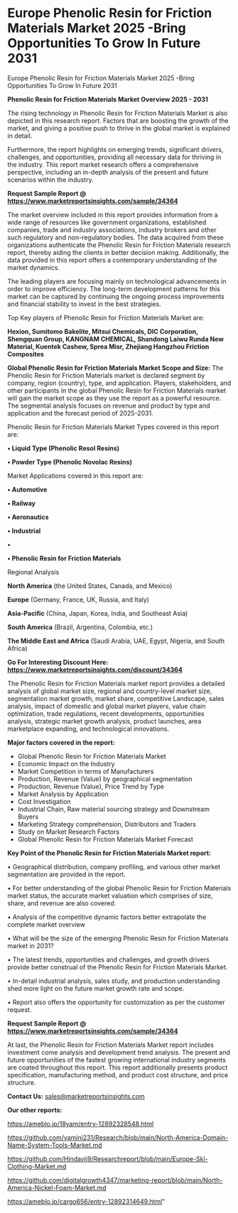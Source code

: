 # Europe Phenolic Resin for Friction Materials Market 2025 -Bring Opportunities To Grow In Future 2031
 Europe Phenolic Resin for Friction Materials Market 2025 -Bring Opportunities To Grow In Future 2031

<Strong> Phenolic Resin for Friction Materials Market Overview 2025 - 2031</strong>

The rising technology in Phenolic Resin for Friction Materials Market is also depicted in this research report. Factors that are boosting the growth of the market, and giving a positive push to thrive in the global market is explained in detail.

Furthermore, the report highlights on emerging trends, significant drivers, challenges, and opportunities, providing all necessary data for thriving in the industry. This report market research offers a comprehensive perspective, including an in-depth analysis of the present and future scenarios within the industry.

<strong>Request Sample Report @ <a href=https://www.marketreportsinsights.com/sample/34364>https://www.marketreportsinsights.com/sample/34364</a></strong>

The market overview included in this report provides information from a wide range of resources like government organizations, established companies, trade and industry associations, industry brokers and other such regulatory and non-regulatory bodies. The data acquired from these organizations authenticate the Phenolic Resin for Friction Materials research report, thereby aiding the clients in better decision making. Additionally, the data provided in this report offers a contemporary understanding of the market dynamics.

The leading players are focusing mainly on technological advancements in order to improve efficiency. The long-term development patterns for this market can be captured by continuing the ongoing process improvements and financial stability to invest in the best strategies.

Top Key players of Phenolic Resin for Friction Materials Market are:

<strong>Hexion, Sumitomo Bakelite, Mitsui Chemicals, DIC Corporation, Shengquan Group, KANGNAM CHEMICAL, Shandong Laiwu Runda New Material, Kuentek Cashew, Sprea Misr, Zhejiang Hangzhou Friction Composites</strong>

<strong><b>Global Phenolic Resin for Friction Materials Market Scope and Size:</b></strong>
The Phenolic Resin for Friction Materials market is declared segment by company, region (country), type, and application. Players, stakeholders, and other participants in the global Phenolic Resin for Friction Materials market will gain the market scope as they use the report as a powerful resource. The segmental analysis focuses on revenue and product by type and application and the forecast period of 2025-2031.

Phenolic Resin for Friction Materials Market Types covered in this report are:

<strong>•  Liquid Type (Phenolic Resol Resins)

•  Powder Type (Phenolic Novolac Resins)</strong>

Market Applications covered in this report are:

<strong>•  Automotive

•  Railway

•  Aeronautics

•  Industrial

•  

•  Phenolic Resin for Friction Materials</strong> 

Regional Analysis

<strong>North America</strong> (the United States, Canada, and Mexico)

<strong>Europe</strong> (Germany, France, UK, Russia, and Italy)

<strong>Asia-Pacific</strong> (China, Japan, Korea, India, and Southeast Asia)

<strong>South America</strong> (Brazil, Argentina, Colombia, etc.)

<strong>The Middle East and Africa</strong> (Saudi Arabia, UAE, Egypt, Nigeria, and South Africa)

<strong>Go For Interesting Discount Here: <a href=https://www.marketreportsinsights.com/discount/34364>https://www.marketreportsinsights.com/discount/34364</a></strong>

The Phenolic Resin for Friction Materials market report provides a detailed analysis of global market size, regional and country-level market size, segmentation market growth, market share, competitive Landscape, sales analysis, impact of domestic and global market players, value chain optimization, trade regulations, recent developments, opportunities analysis, strategic market growth analysis, product launches, area marketplace expanding, and technological innovations.

<strong><b>Major factors covered in the report:</b></strong>
<ul>
  <li>Global Phenolic Resin for Friction Materials Market </li>
  <li>Economic Impact on the Industry</li>
  <li>Market Competition in terms of Manufacturers</li>
  <li>Production, Revenue (Value) by geographical segmentation</li>
  <li>Production, Revenue (Value), Price Trend by Type</li>
  <li>Market Analysis by Application</li>
  <li>Cost Investigation</li>
  <li>Industrial Chain, Raw material sourcing strategy and Downstream Buyers</li>
  <li>Marketing Strategy comprehension, Distributors and Traders</li>
  <li>Study on Market Research Factors</li>
  <li>Global Phenolic Resin for Friction Materials Market Forecast</li>
</ul>

<strong><b>Key Point of the Phenolic Resin for Friction Materials Market report:</b></strong>

• Geographical distribution, company profiling, and various other market segmentation are provided in the report.

• For better understanding of the global Phenolic Resin for Friction Materials market status, the accurate market valuation which comprises of size, share, and revenue are also covered.

• Analysis of the competitive dynamic factors better extrapolate the complete market overview

• What will be the size of the emerging Phenolic Resin for Friction Materials market in 2031?

• The latest trends, opportunities and challenges, and growth drivers provide better construal of the Phenolic Resin for Friction Materials Market.

• In-detail industrial analysis, sales study, and production understanding shed more light on the future market growth rate and scope.

• Report also offers the opportunity for customization as per the customer request.

<strong>Request Sample Report @ <a href=https://www.marketreportsinsights.com/sample/34364>https://www.marketreportsinsights.com/sample/34364</a></strong>

At last, the Phenolic Resin for Friction Materials Market report includes investment come analysis and development trend analysis. The present and future opportunities of the fastest growing international industry segments are coated throughout this report. This report additionally presents product specification, manufacturing method, and product cost structure, and price structure.

<strong>Contact Us:</strong>
sales@marketreportsinsights.com

<strong>Our other reports:</strong>

<a href=https://ameblo.jp/18yam/entry-12892328548.html>https://ameblo.jp/18yam/entry-12892328548.html</a>

<a href=https://github.com/yamini231/Research/blob/main/North-America-Domain-Name-System-Tools-Market.md>https://github.com/yamini231/Research/blob/main/North-America-Domain-Name-System-Tools-Market.md</a>

<a href=https://github.com/Hindavii9/Researchreport/blob/main/Europe-Ski-Clothing-Market.md>https://github.com/Hindavii9/Researchreport/blob/main/Europe-Ski-Clothing-Market.md</a>

<a href=https://github.com/digitalgrowth4347/marketing-report/blob/main/North-America-Nickel-Foam-Market.md>https://github.com/digitalgrowth4347/marketing-report/blob/main/North-America-Nickel-Foam-Market.md</a>

<a href=https://ameblo.jp/cargo656/entry-12892314649.html>https://ameblo.jp/cargo656/entry-12892314649.html</a>"
